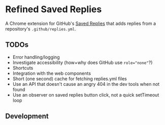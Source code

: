 # Refined Saved Replies

A Chrome extension for GitHub's [Saved Replies](https://docs.github.com/en/get-started/writing-on-github/working-with-saved-replies/using-saved-replies) that adds replies from a repository's `.github/replies.yml`.

## TODOs

- Error handling/logging
- Investigate accessibility (how+why does GitHub use `role="none"`?)
- Shortcuts
- Integration with the web components
- Short (one second) cache for fetching replies.yml files
- Use an API that doesn't cause an angry 404 in the dev tools when not found
- Use an observer on saved replies button click, not a quick setTimeout loop

## Development
